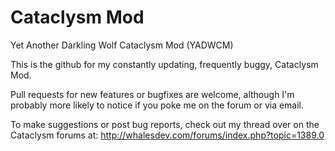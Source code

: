 Cataclysm Mod
============
Yet Another Darkling Wolf Cataclysm Mod (YADWCM)

This is the github for my constantly updating, frequently buggy, Cataclysm Mod.

Pull requests for new features or bugfixes are welcome, although I'm probably more likely to notice if you poke me on the forum or via email.

To make suggestions or post bug reports, check out my thread over on the Cataclysm forums at: http://whalesdev.com/forums/index.php?topic=1389.0
